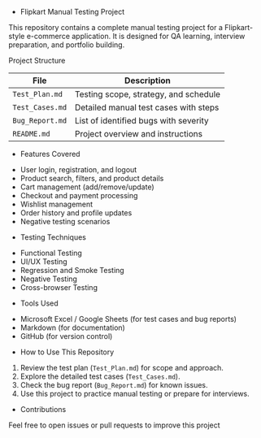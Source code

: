 * Flipkart Manual Testing Project

This repository contains a complete manual testing project for a Flipkart-style e-commerce application. It is designed for QA learning, interview preparation, and portfolio building.

 Project Structure

| File             | Description                                   |
|------------------|-----------------------------------------------|
| `Test_Plan.md`   | Testing scope, strategy, and schedule         |
| `Test_Cases.md`  | Detailed manual test cases with steps         |
| `Bug_Report.md`  | List of identified bugs with severity         |
| `README.md`      | Project overview and instructions             |

* Features Covered

- User login, registration, and logout
- Product search, filters, and product details
- Cart management (add/remove/update)
- Checkout and payment processing
- Wishlist management
- Order history and profile updates
- Negative testing scenarios

* Testing Techniques

- Functional Testing
- UI/UX Testing
- Regression and Smoke Testing
- Negative Testing
- Cross-browser Testing

* Tools Used

- Microsoft Excel / Google Sheets (for test cases and bug reports)
- Markdown (for documentation)
- GitHub (for version control)

* How to Use This Repository

1. Review the test plan (`Test_Plan.md`) for scope and approach.
2. Explore the detailed test cases (`Test_Cases.md`).
3. Check the bug report (`Bug_Report.md`) for known issues.
4. Use this project to practice manual testing or prepare for interviews.

* Contributions

Feel free to open issues or pull requests to improve this project



